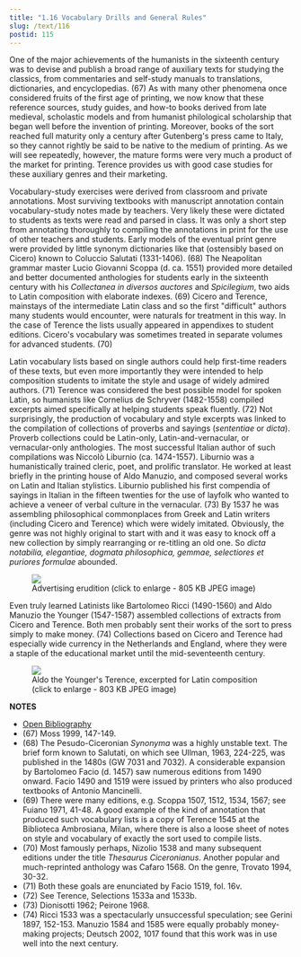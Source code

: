 ```yaml
---
title: "1.16 Vocabulary Drills and General Rules"
slug: /text/116
postid: 115
---
```

One of the major achievements of the humanists in the sixteenth century was to devise and publish a broad range of auxiliary texts for studying the classics, from commentaries and self-study manuals to translations, dictionaries, and encyclopedias. (67) As with many other phenomena once considered fruits of the first age of printing, we now know that these reference sources, study guides, and how-to books derived from late medieval, scholastic models and from humanist philological scholarship that began well before the invention of printing. Moreover, books of the sort reached full maturity only a century after Gutenberg's press came to Italy, so they cannot rightly be said to be native to the medium of printing. As we will see repeatedly, however, the mature forms were very much a product of the market for printing. Terence provides us with good case studies for these auxiliary genres and their marketing.

Vocabulary-study exercises were derived from classroom and private annotations. Most surviving textbooks with manuscript annotation contain vocabulary-study notes made by teachers. Very likely these were dictated to students as texts were read and parsed in class. It was only a short step from annotating thoroughly to compiling the annotations in print for the use of other teachers and students. Early models of the eventual print genre were provided by little synonym dictionaries like that (ostensibly based on Cicero) known to Coluccio Salutati (1331-1406). (68) The Neapolitan grammar master Lucio Giovanni Scoppa (d. ca. 1551) provided more detailed and better documented anthologies for students early in the sixteenth century with his *Collectanea in diversos auctores* and *Spicilegium*, two aids to Latin composition with elaborate indexes. (69) Cicero and Terence, mainstays of the intermediate Latin class and so the first "difficult" authors many students would encounter, were naturals for treatment in this way. In the case of Terence the lists usually appeared in appendixes to student editions. Cicero's vocabulary was sometimes treated in separate volumes for advanced students. (70)

Latin vocabulary lists based on single authors could help first-time readers of these texts, but even more importantly they were intended to help composition students to imitate the style and usage of widely admired authors. (71) Terence was considered the best possible model for spoken Latin, so humanists like Cornelius de Schryver (1482-1558) compiled excerpts aimed specifically at helping students speak fluently. (72) Not surprisingly, the production of vocabulary and style excerpts was linked to the compilation of collections of proverbs and sayings (*sententiae* or *dicta*). Proverb collections could be Latin-only, Latin-and-vernacular, or vernacular-only anthologies. The most successful Italian author of such compilations was Niccolò Liburnio (ca. 1474-1557). Liburnio was a humanistically trained cleric, poet, and prolific translator. He worked at least briefly in the printing house of Aldo Manuzio, and composed several works on Latin and Italian stylistics. Liburnio published his first compendia of sayings in Italian in the fifteen twenties for the use of layfolk who wanted to achieve a veneer of verbal culture in the vernacular. (73) By 1537 he was assembling philosophical commonplaces from Greek and Latin writers (including Cicero and Terence) which were widely imitated. Obviously, the genre was not highly original to start with and it was easy to knock off a new collection by simply rearranging or re-titling an old one. So *dicta notabilia, elegantiae, dogmata philosophica, gemmae, selectiores et puriores formulae* abounded.


<figure class="mkdn-figure">
    <div onClick="createLightbox('/images_full/1.00_Chapter_One/HFS_098.01.jpg')" data="/images_full/0.00_Introduction/Wing-ZP-535.D175Negrotitle.jpg" class="mkdn-image-link" id="lbimage">
    <img class="mkdn-image" src="/images_full/1.00_Chapter_One/HFS_098.01.jpg" />
    <figcaption class="mkdn-figcaption">Advertising erudition (click to enlarge - 805 KB JPEG image)</figcaption>
    </div>
</figure>

Even truly learned Latinists like Bartolomeo Ricci (1490-1560) and Aldo Manuzio the Younger (1547-1587) assembled collections of extracts from Cicero and Terence. Both men probably sent their works of the sort to press simply to make money. (74) Collections based on Cicero and Terence had especially wide currency in the Netherlands and England, where they were a staple of the educational market until the mid-seventeenth century.


<figure class="mkdn-figure">
    <div onClick="createLightbox('/images_full/1.00_Chapter_One/HFS_103.01.jpg')" data="/images_full/0.00_Introduction/Wing-ZP-535.D175Negrotitle.jpg" class="mkdn-image-link" id="lbimage">
    <img class="mkdn-image" src="/images_full/1.00_Chapter_One/HFS_103.01.jpg" />
    <figcaption class="mkdn-figcaption">Aldo the Younger's Terence, excerpted for Latin composition (click to enlarge - 803 KB JPEG image)</figcaption>
    </div>
</figure>

**NOTES**
* [Open Bibliography](/bibliography.pdf)
* (67) Moss 1999, 147-149.
* (68) The Pesudo-Ciceronian *Synonyma* was a highly unstable text. The brief form known to Salutati, on which see Ullman, 1963, 224-225, was published in the 1480s (GW 7031 and 7032). A considerable expansion by Bartolomeo Facio (d. 1457) saw numerous editions from 1490 onward. Facio 1490 and 1519 were issued by printers who also produced textbooks of Antonio Mancinelli.
* (69) There were many editions, e.g. Scoppa 1507, 1512, 1534, 1567; see Fuiano 1971, 41-48. A good example of the kind of annotation that produced such vocabulary lists is a copy of Terence 1545 at the Biblioteca Ambrosiana, Milan, where there is also a loose sheet of notes on style and vocabulary of exactly the sort used to compile lists.
* (70) Most famously perhaps, Nizolio 1538 and many subsequent editions under the title *Thesaurus Ciceronianus*. Another popular and much-reprinted anthology was Cafaro 1568. On the genre, Trovato 1994, 30-32.
* (71) Both these goals are enunciated by Facio 1519, fol. 16v.
* (72) See Terence, Selections 1533a and 1533b.
* (73) Dionisotti 1962; Peirone 1968.
* (74) Ricci 1533 was a spectacularly unsuccessful speculation; see Gerini 1897, 152-153. Manuzio 1584 and 1585 were equally probably money-making projects; Deutsch 2002, 1017 found that this work was in use well into the next century.
